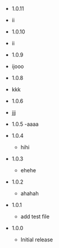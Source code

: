 * 1.0.11
 - ii
* 1.0.10
 - ii
* 1.0.9
 - ijooo
* 1.0.8
 - kkk
* 1.0.6
 - jjj
* 1.0.5
  -aaaa
* 1.0.4
  - hihi
* 1.0.3
  - ehehe
* 1.0.2
  - ahahah
* 1.0.1
  - add test file

* 1.0.0
  - Initial release
